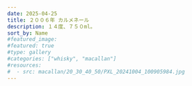 ```yaml
---
date: 2025-04-25
title: ２００６年 カルメネール
description: １４度、７５０ml。
sort_by: Name
#featured_image: 
#featured: true
#type: gallery
#categories: ["whisky", "macallan"]
#resources:
#  - src: macallan/20_30_40_50/PXL_20241004_100905984.jpg
---
```

